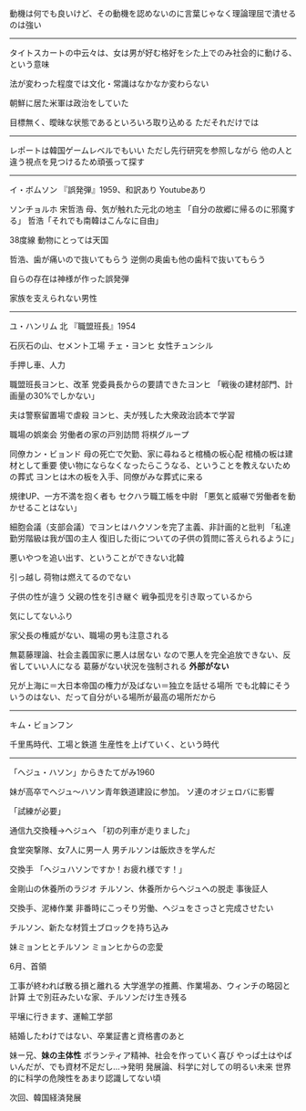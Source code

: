 動機は何でも良いけど、その動機を認めないのに言葉じゃなく理論理屈で潰せるのは強い

---

タイトスカートの中云々は、女は男が好む格好をシた上でのみ社会的に動ける、という意味

法が変わった程度では文化・常識はなかなか変わらない

朝鮮に居た米軍は政治をしていた

目標無く、曖昧な状態であるといろいろ取り込める
ただそれだけでは

---

レポートは韓国ゲームレベルでもいい
ただし先行研究を参照しながら
他の人と違う視点を見つけるため頑張って探す

---

イ・ボムソン
『誤発弾』1959、和訳あり
Youtubeあり

ソンチョルホ
宋哲浩
母、気が触れた元北の地主
「自分の故郷に帰るのに邪魔する」
哲浩「それでも南韓はこんなに自由」

38度線
動物にとっては天国

哲浩、歯が痛いので抜いてもらう
逆側の奥歯も他の歯科で抜いてもらう

自らの存在は神様が作った誤発弾

家族を支えられない男性

---

ユ・ハンリム
北
『職盟班長』1954

石灰石の山、セメント工場
チェ・ヨンヒ
女性チュンシル

手押し車、人力

職盟班長ヨンヒ、改革
党委員長からの要請できたヨンヒ
「戦後の建材部門、計画量の30%でしかない」

夫は警察留置場で虐殺
ヨンヒ、夫が残した大衆政治読本で学習

職場の娯楽会
労働者の家の戸別訪問
将棋グループ

同僚カン・ビョンド
母の死亡で欠勤、家に尋ねると棺桶の板心配
  棺桶の板は建材として重要
  使い物にならなくなったらこうなる、ということを教えないための葬式
ヨンヒは木の板を入手、同僚がみな葬式に来る

規律UP、一方不満を抱く者も
セクハラ職工帳を中尉
「悪気と威嚇で労働者を動かせることはない」

細胞会議（支部会議）でヨンヒはハクソンを完了主義、非計画的と批判
「私達勤労階級は我が国の主人
復旧した街についての子供の質問に答えられるように」

  悪いやつを追い出す、ということができない北韓
  
引っ越し
荷物は燃えてるのでない
  
子供の性が違う
父親の性を引き継ぐ
戦争孤児を引き取っているから

気にしてないふり


家父長の権威がない、職場の男も注意される

無葛藤理論、社会主義国家に悪人は居ない
なので悪人を完全追放できない、反省していい人になる
葛藤がない状況を強制される
**外部がない**

兄が上海に＝大日本帝国の権力が及ばない＝独立を話せる場所
でも北韓にそういうのはない、だって自分がいる場所が最高の場所だから

---

キム・ビョンフン

千里馬時代、工場と鉄道
生産性を上げていく、という時代

---

「ヘジュ・ハソン」からきたてがみ1960

妹が高卒でヘジュ〜ハソン青年鉄道建設に参加。
ソ連のオジェロバに影響

「試練が必要」

通信九交換種→ヘジュへ
「初の列車が走りました」

食堂突撃隊、女7人に男一人
男チルソンは飯炊きを学んだ

交換手
「ヘジュハソンですか！お疲れ様です！」

金剛山の休養所のラジオ
チルソン、休養所からヘジュへの脱走
事後証人

交換手、泥棒作業
非番時にこっそり労働、ヘジュをさっさと完成させたい

チルソン、新たな材質土ブロックを持ち込み

妹ミョンヒとチルソン
ミョンヒからの恋愛

6月、首領

工事が終われば散る損と離れる
大学進学の推薦、作業場あ、ウィンチの略図と計算
土で別荘みたいな家、チルソンだけ生き残る

平壌に行きます、運輸工学部

結婚したわけではない、卒業証書と資格書のあと


妹ー兄、**妹の主体性**
ボランティア精神、社会を作っていく喜び
やっぱ土はやばいんだが、でも資材不足だし…→発明
発展論、科学に対しての明るい未来
  世界的に科学の危険性をあまり認識してない頃


次回、韓国経済発展






























